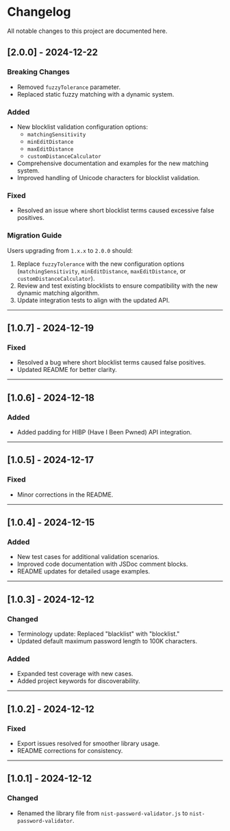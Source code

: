 # Changelog

All notable changes to this project are documented here.

## [2.0.0] - 2024-12-22
### Breaking Changes
- Removed `fuzzyTolerance` parameter.
- Replaced static fuzzy matching with a dynamic system.

### Added
- New blocklist validation configuration options:
  - `matchingSensitivity` 
  - `minEditDistance`
  - `maxEditDistance`
  - `customDistanceCalculator`
- Comprehensive documentation and examples for the new matching system.
- Improved handling of Unicode characters for blocklist validation.

### Fixed
- Resolved an issue where short blocklist terms caused excessive false positives.

### Migration Guide
Users upgrading from `1.x.x` to `2.0.0` should:
1. Replace `fuzzyTolerance` with the new configuration options (`matchingSensitivity`, `minEditDistance`, `maxEditDistance`, or `customDistanceCalculator`).
2. Review and test existing blocklists to ensure compatibility with the new dynamic matching algorithm.
3. Update integration tests to align with the updated API.

---

## [1.0.7] - 2024-12-19
### Fixed
- Resolved a bug where short blocklist terms caused false positives.
- Updated README for better clarity.

---

## [1.0.6] - 2024-12-18
### Added
- Added padding for HIBP (Have I Been Pwned) API integration.

---

## [1.0.5] - 2024-12-17
### Fixed
- Minor corrections in the README.

---

## [1.0.4] - 2024-12-15
### Added
- New test cases for additional validation scenarios.
- Improved code documentation with JSDoc comment blocks.
- README updates for detailed usage examples.

---

## [1.0.3] - 2024-12-12
### Changed
- Terminology update: Replaced "blacklist" with "blocklist."
- Updated default maximum password length to 100K characters.

### Added
- Expanded test coverage with new cases.
- Added project keywords for discoverability.

---

## [1.0.2] - 2024-12-12
### Fixed
- Export issues resolved for smoother library usage.
- README corrections for consistency.

---

## [1.0.1] - 2024-12-12
### Changed
- Renamed the library file from `nist-password-validator.js` to `nist-password-validator`.

